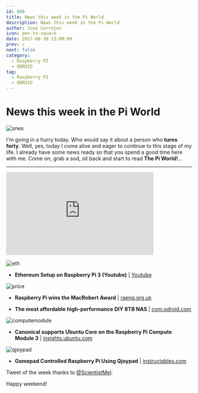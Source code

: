 ```yaml
---
id: 808
title: News this week in the Pi World
description: News this week in the Pi World
author: Jose Cerrejon
icon: pen-to-square
date: 2017-06-30 13:00:00
prev: /
next: false
category:
  - Raspberry PI
  - ODROID
tag:
  - Raspberry PI
  - ODROID
---
```


# News this week in the Pi World

![snes](/images/2017/06/snes.png)

I'm going in a hurry today. Who would say it about a person who **turns forty**. Well, yes, today I come alive and eager to continue to this stage of my life. I already have some news ready so that you spend a good time here with me. Come on, grab a sod, sit back and start to read **The Pi World!**...

- - -
<iframe width="400" height="225" src="https://www.youtube.com/embed/z3jaUfLbvCo?rel=0" frameborder="0" allowfullscreen></iframe>

![eth](/images/2017/06/eth.png)

* **Ethereum Setup on Raspberry Pi 3 (Youtube)** | [Youtube](https://www.youtube.com/watch?v=hFWfr78T22U)

![price](/images/2017/06/price.png)

* **Raspberry Pi wins the MacRobert Award** | [raeng.org.uk](http://www.raeng.org.uk/grants-and-prizes/prizes-and-medals/awards/the-macrobert-award)

* **The most affordable high-performance DIY 8TB NAS** | [com.odroid.com](http://com.odroid.com/sigong/blog/blog_list.php?bid=185)

![computemodule](/images/2017/06/computemodule.png)

* **Canonical supports Ubuntu Core on the Raspberry Pi Compute Module 3**  | [insights.ubuntu.com](https://insights.ubuntu.com/2017/06/27/canonical-supports-ubuntu-core-on-the-raspberry-pi-compute-module/)

![qjoypad](/images/2017/06/qjoypad.png)

* **Gamepad Controlled Raspberry Pi Using Qjoypad** | [instructables.com](http://www.instructables.com/id/Gamepad-Controlled-Raspberry-Pi-Using-Qjoypad/)

Tweet of the week thanks to [@ScientistMel](https://twitter.com/ScientistMel):




Happy weekend!
